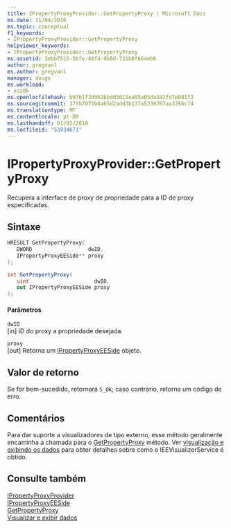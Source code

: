 ```yaml
---
title: IPropertyProxyProvider::GetPropertyProxy | Microsoft Docs
ms.date: 11/04/2016
ms.topic: conceptual
f1_keywords:
- IPropertyProxyProvider::GetPropertyProxy
helpviewer_keywords:
- IPropertyProxyProvider::GetPropertyProxy
ms.assetid: 3ebb7515-5bfe-48f4-9b8d-721b8f664eb6
author: gregvanl
ms.author: gregvanl
manager: douge
ms.workload:
- vssdk
ms.openlocfilehash: b97b1f3d9b2bbdd3611ea95a05da341fd7e081f3
ms.sourcegitcommit: 37fb7075b0a65d2add3b137a5230767aa3266c74
ms.translationtype: MT
ms.contentlocale: pt-BR
ms.lasthandoff: 01/02/2019
ms.locfileid: "53934671"
---
```

# <a name="ipropertyproxyprovidergetpropertyproxy"></a>IPropertyProxyProvider::GetPropertyProxy
Recupera a interface de proxy de propriedade para a ID de proxy especificadas.  
  
## <a name="syntax"></a>Sintaxe  
  
```cpp  
HRESULT GetPropertyProxy(  
   DWORD                  dwID,  
   IPropertyProxyEESide** proxy  
);  
```  
  
```csharp  
int GetPropertyProxy(  
   uint                     dwID,  
   out IPropertyProxyEESide proxy  
);  
```  
  
#### <a name="parameters"></a>Parâmetros  
 `dwID`  
 [in] ID do proxy a propriedade desejada.  
  
 `proxy`  
 [out] Retorna um [IPropertyProxyEESide](../../../extensibility/debugger/reference/ipropertyproxyeeside.md) objeto.  
  
## <a name="return-value"></a>Valor de retorno  
 Se for bem-sucedido, retornará `S_OK`; caso contrário, retorna um código de erro.  
  
## <a name="remarks"></a>Comentários  
 Para dar suporte a visualizadores de tipo externo, esse método geralmente encaminha a chamada para o [GetPropertyProxy](../../../extensibility/debugger/reference/ieevisualizerservice-getpropertyproxy.md) método. Ver [visualização e exibindo os dados](../../../extensibility/debugger/visualizing-and-viewing-data.md) para obter detalhes sobre como o IEEVisualizerService é obtido.  
  
## <a name="see-also"></a>Consulte também  
 [IPropertyProxyProvider](../../../extensibility/debugger/reference/ipropertyproxyprovider.md)   
 [IPropertyProxyEESide](../../../extensibility/debugger/reference/ipropertyproxyeeside.md)   
 [GetPropertyProxy](../../../extensibility/debugger/reference/ieevisualizerservice-getpropertyproxy.md)   
 [Visualizar e exibir dados](../../../extensibility/debugger/visualizing-and-viewing-data.md)